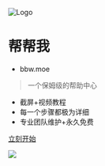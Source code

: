 ![Logo](https://ae04.alicdn.com/kf/H5be44f76e777467d90032726ac58a8c8j.jpg)

# 帮帮我
- bbw.moe

> 一个保姆级的帮助中心

- 截屏+视频教程
- 每一个步骤都极为详细
- 专业团队维护+永久免费

[立刻开始](#bbwmoe-%e5%b8%ae%e5%b8%ae%e6%88%91)

![](https://ae03.alicdn.com/kf/H4dbca32538cf42b78b7bc5ce38738c65D.jpg)
